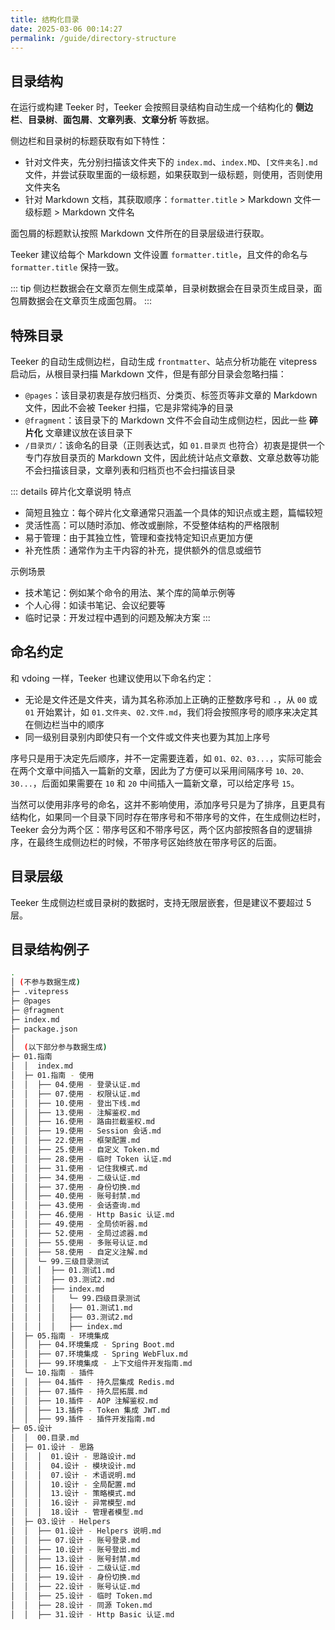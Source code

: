 ```yaml
---
title: 结构化目录
date: 2025-03-06 00:14:27
permalink: /guide/directory-structure
---
```


## 目录结构

在运行或构建 Teeker 时，Teeker 会按照目录结构自动生成一个结构化的 **侧边栏**、**目录树**、**面包屑**、**文章列表**、**文章分析** 等数据。

侧边栏和目录树的标题获取有如下特性：

- 针对文件夹，先分别扫描该文件夹下的 `index.md`、`index.MD`、`[文件夹名].md` 文件，并尝试获取里面的一级标题，如果获取到一级标题，则使用，否则使用文件夹名
- 针对 Markdown 文档，其获取顺序：`formatter.title` > Markdown 文件一级标题 > Markdown 文件名

面包屑的标题默认按照 Markdown 文件所在的目录层级进行获取。

Teeker 建议给每个 Markdown 文件设置 `formatter.title`，且文件的命名与 `formatter.title` 保持一致。

::: tip
侧边栏数据会在文章页左侧生成菜单，目录树数据会在目录页生成目录，面包屑数据会在文章页生成面包屑。
:::

## 特殊目录

Teeker 的自动生成侧边栏，自动生成 `frontmatter`、站点分析功能在 vitepress 启动后，从根目录扫描 Markdown 文件，但是有部分目录会忽略扫描：

- `@pages`：该目录初衷是存放归档页、分类页、标签页等非文章的 Markdown 文件，因此不会被 Teeker 扫描，它是非常纯净的目录
- `@fragment`：该目录下的 Markdown 文件不会自动生成侧边栏，因此一些 **碎片化** 文章建议放在该目录下
- `/目录页/`：该命名的目录（正则表达式，如 `01.目录页` 也符合）初衷是提供一个专门存放目录页的 Markdown 文件，因此统计站点文章数、文章总数等功能不会扫描该目录，文章列表和归档页也不会扫描该目录

::: details 碎片化文章说明
特点

- 简短且独立：每个碎片化文章通常只涵盖一个具体的知识点或主题，篇幅较短
- 灵活性高：可以随时添加、修改或删除，不受整体结构的严格限制
- 易于管理：由于其独立性，管理和查找特定知识点更加方便
- 补充性质：通常作为主干内容的补充，提供额外的信息或细节

示例场景

- 技术笔记：例如某个命令的用法、某个库的简单示例等
- 个人心得：如读书笔记、会议纪要等
- 临时记录：开发过程中遇到的问题及解决方案
:::

## 命名约定

和 vdoing 一样，Teeker 也建议使用以下命名约定：

- 无论是文件还是文件夹，请为其名称添加上正确的正整数序号和 `.`，从 `00` 或 `01` 开始累计，如 `01.文件夹`、`02.文件.md`，我们将会按照序号的顺序来决定其在侧边栏当中的顺序
- 同一级别目录别内即使只有一个文件或文件夹也要为其加上序号

序号只是用于决定先后顺序，并不一定需要连着，如 `01、02、03...`，实际可能会在两个文章中间插入一篇新的文章，因此为了方便可以采用间隔序号 `10、20、30...`，后面如果需要在 `10` 和 `20` 中间插入一篇新文章，可以给定序号 `15`。

当然可以使用非序号的命名，这并不影响使用，添加序号只是为了排序，且更具有结构化，如果同一个目录下同时存在带序号和不带序号的文件，在生成侧边栏时，Teeker 会分为两个区：带序号区和不带序号区，两个区内部按照各自的逻辑排序，在最终生成侧边栏的时候，不带序号区始终放在带序号区的后面。

## 目录层级

Teeker 生成侧边栏或目录树的数据时，支持无限层嵌套，但是建议不要超过 5 层。

## 目录结构例子

```sh
.
│ (不参与数据生成)
├─ .vitepress
├─ @pages
├─ @fragment
├─ index.md
├─ package.json
│
│  (以下部分参与数据生成)
├─ 01.指南
│  │  index.md
│  ├─ 01.指南 - 使用
│  │  ├── 04.使用 - 登录认证.md
│  │  ├── 07.使用 - 权限认证.md
│  │  ├── 10.使用 - 登出下线.md
│  │  ├── 13.使用 - 注解鉴权.md
│  │  ├── 16.使用 - 路由拦截鉴权.md
│  │  ├── 19.使用 - Session 会话.md
│  │  ├── 22.使用 - 框架配置.md
│  │  ├── 25.使用 - 自定义 Token.md
│  │  ├── 28.使用 - 临时 Token 认证.md
│  │  ├── 31.使用 - 记住我模式.md
│  │  ├── 34.使用 - 二级认证.md
│  │  ├── 37.使用 - 身份切换.md
│  │  ├── 40.使用 - 账号封禁.md
│  │  ├── 43.使用 - 会话查询.md
│  │  ├── 46.使用 - Http Basic 认证.md
│  │  ├── 49.使用 - 全局侦听器.md
│  │  ├── 52.使用 - 全局过滤器.md
│  │  ├── 55.使用 - 多账号认证.md
│  │  ├── 58.使用 - 自定义注解.md
│  │  └─ 99.三级目录测试
│  │  │  ├── 01.测试1.md
│  │  │  ├── 03.测试2.md
│  │  │  ├── index.md
│  │  │  │   └─ 99.四级目录测试
│  │  │  │   ├── 01.测试1.md
│  │  │  │   ├── 03.测试2.md
│  │  │  │   ├── index.md
│  ├─ 05.指南 - 环境集成
│  │  ├── 04.环境集成 - Spring Boot.md
│  │  ├── 07.环境集成 - Spring WebFlux.md
│  │  ├── 99.环境集成 - 上下文组件开发指南.md
│  └─ 10.指南 - 插件
│  │  ├── 04.插件 - 持久层集成 Redis.md
│  │  ├── 07.插件 - 持久层拓展.md
│  │  ├── 10.插件 - AOP 注解鉴权.md
│  │  ├── 13.插件 - Token 集成 JWT.md
│  │  ├── 99.插件 - 插件开发指南.md
├─ 05.设计
│  │  00.目录.md
│  ├─ 01.设计 - 思路
│  │  │  01.设计 - 思路设计.md
│  │  │  04.设计 - 模块设计.md
│  │  │  07.设计 - 术语说明.md
│  │  │  10.设计 - 全局配置.md
│  │  │  13.设计 - 策略模式.md
│  │  │  16.设计 - 异常模型.md
│  │  │  18.设计 - 管理者模型.md
│  ├─ 03.设计 - Helpers
│  │  ├── 01.设计 - Helpers 说明.md
│  │  ├── 07.设计 - 账号登录.md
│  │  ├── 10.设计 - 账号登出.md
│  │  ├── 13.设计 - 账号封禁.md
│  │  ├── 16.设计 - 二级认证.md
│  │  ├── 19.设计 - 身份切换.md
│  │  ├── 22.设计 - 账号认证.md
│  │  ├── 25.设计 - 临时 Token.md
│  │  ├── 28.设计 - 同源 Token.md
│  │  ├── 31.设计 - Http Basic 认证.md
```
